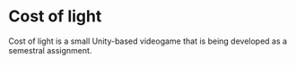 # Cost of light
Cost of light is a small Unity-based videogame that is being developed as a semestral assignment.
